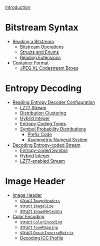 [Introduction](./README.md)

# Bitstream Syntax

- [Reading a Bitstream](./bitstream/README.md)
  - [Bitstream Operations](./bitstream/operations.md)
  - [Structs and Enums](./bitstream/struct-enum.md)
  - [Reading Extensions](./bitstream/extensions.md)
- [Container Format]()
  - [JPEG XL Codestream Boxes]()

# Entropy Decoding

- [Reading Entropy Decoder Configuration](./entropy-config/README.md)
  - [LZ77 Stream](./entropy-config/lz77.md)
  - [Distribution Clustering](./entropy-config/clustering.md)
  - [Hybrid Integer](./entropy-config/hybrid-integer.md)
  - [Entropy Coding Types](./entropy-config/coding-types.md)
  - [Symbol Probability Distributions]()
    - [Prefix Code]()
    - [Asymmetric Numeral System]()
- [Decoding Entropy-coded Stream]()
  - [Entropy-coded Symbol]()
  - [Hybrid Integer]()
  - [LZ77-enabled Stream]()

# Image Header

- [Image Header]()
  - [struct `ImageHeaders`]()
  - [struct `ImageSize`]()
  - [struct `ImageMetadata`]()
- [Color Encoding]()
  - [struct `ColorEncoding`]()
  - [struct `ToneMapping`]()
  - [struct `OpsinInverseMatrix`]()
  - [Decoding ICC Profile]()
